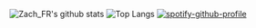 ![Zach_FR's github stats](https://github-readme-stats.vercel.app/api?username=zachfr&show_icons=true&theme=dark)
![Top Langs](https://github-readme-stats.vercel.app/api/top-langs/?username=zachfr&layout=compact)
[![spotify-github-profile](https://spotify-github-profile.vercel.app/api/view?uid=v39x9o1t7otekzu2l5b89e1ja&cover_image=true&theme=default)](https://spotify-github-profile.vercel.app/api/view?uid=v39x9o1t7otekzu2l5b89e1ja&redirect=true)
